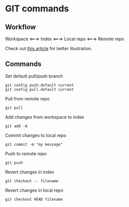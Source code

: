 GIT commands
============

Workflow
--------

Workspace <===> Index <===> Local repo <===> Remote repo

Check out [this article](http://blog.osteele.com/posts/2008/05/my-git-workflow) for better illustration.


Commands
--------

Set default pull/push branch

```
git config push.default current
git config pull.default current
```

Pull from remote repo

```
git pull
```

Add changes from workspace to index

```
git add -A
```

Commit changes to local repo

```
git commit -m "my message"
```

Push to remote repo

```
git push
```

Revert changes in index

```
git checkout -- filename
```

Revert changes in local repo

```
git checkout HEAD filename
```


